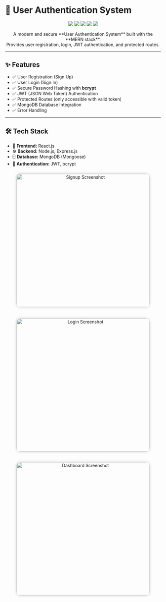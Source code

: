 # 🔐 User Authentication System  

<p align="center">
  <img src="https://img.shields.io/badge/Node.js-339933?style=for-the-badge&logo=node.js&logoColor=white"/>
  <img src="https://img.shields.io/badge/Express.js-000000?style=for-the-badge&logo=express&logoColor=white"/>
  <img src="https://img.shields.io/badge/MongoDB-4EA94B?style=for-the-badge&logo=mongodb&logoColor=white"/>
  <img src="https://img.shields.io/badge/React-20232A?style=for-the-badge&logo=react&logoColor=61DAFB"/>
  <img src="https://img.shields.io/badge/JWT-black?style=for-the-badge&logo=jsonwebtokens"/>
</p>

<p align="center">  
A modern and secure **User Authentication System** built with the **MERN stack**. <br>  
Provides user registration, login, JWT authentication, and protected routes.  
</p>

---

## ✨ Features
- ✅ User Registration (Sign Up)  
- ✅ User Login (Sign In)  
- ✅ Secure Password Hashing with **bcrypt**  
- ✅ JWT (JSON Web Token) Authentication  
- ✅ Protected Routes (only accessible with valid token)  
- ✅ MongoDB Database Integration  
- ✅ Error Handling  

---

## 🛠️ Tech Stack
- 🎨 **Frontend:** React.js  
- ⚙️ **Backend:** Node.js, Express.js  
- 🗄️ **Database:** MongoDB (Mongoose)  
- 🔑 **Authentication:** JWT, bcrypt  



<p align="center">
  <img src="https://github.com/user-attachments/assets/b14839ac-d014-44b0-84f3-0649e86620eb" alt="Signup Screenshot" width="430" style="border-radius:12px; margin:10px; box-shadow:0 0 10px rgba(0,0,0,0.2);" />
  <br><br>
  <img src="https://github.com/user-attachments/assets/e72f1ad3-33b2-411f-ae3f-f14aac344aea" alt="Login Screenshot" width="430" style="border-radius:12px; margin:10px; box-shadow:0 0 10px rgba(0,0,0,0.2);" />
</p>

<p align="center">
  <img src="https://github.com/user-attachments/assets/49289eb7-dc2f-4d6e-b3c2-68ac298ad473" alt="Dashboard Screenshot" width="430" style="border-radius:12px; margin:10px; box-shadow:0 0 10px rgba(0,0,0,0.2);" />
</p>
<br>



